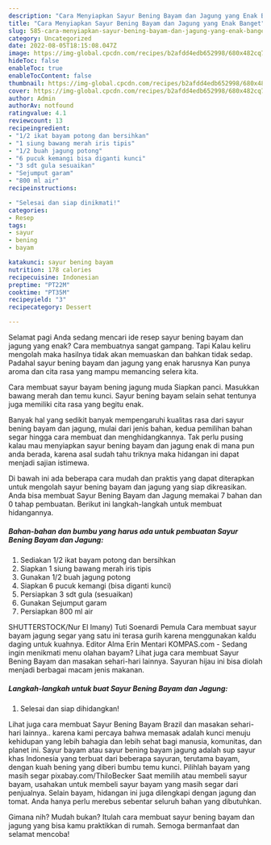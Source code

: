 ```yaml
---
description: "Cara Menyiapkan Sayur Bening Bayam dan Jagung yang Enak Banget"
title: "Cara Menyiapkan Sayur Bening Bayam dan Jagung yang Enak Banget"
slug: 585-cara-menyiapkan-sayur-bening-bayam-dan-jagung-yang-enak-banget
category: Uncategorized
date: 2022-08-05T18:15:08.047Z
image: https://img-global.cpcdn.com/recipes/b2afdd4edb652998/680x482cq70/sayur-bening-bayam-dan-jagung-foto-resep-utama.jpg
hideToc: false
enableToc: true
enableTocContent: false
thumbnail: https://img-global.cpcdn.com/recipes/b2afdd4edb652998/680x482cq70/sayur-bening-bayam-dan-jagung-foto-resep-utama.jpg
cover: https://img-global.cpcdn.com/recipes/b2afdd4edb652998/680x482cq70/sayur-bening-bayam-dan-jagung-foto-resep-utama.jpg
author: Admin
authorAv: notfound
ratingvalue: 4.1
reviewcount: 13
recipeingredient:
- "1/2 ikat bayam potong dan bersihkan"
- "1 siung bawang merah iris tipis"
- "1/2 buah jagung potong"
- "6 pucuk kemangi bisa diganti kunci"
- "3 sdt gula sesuaikan"
- "Sejumput garam"
- "800 ml air"
recipeinstructions:

- "Selesai dan siap dinikmati!"
categories:
- Resep
tags:
- sayur
- bening
- bayam

katakunci: sayur bening bayam 
nutrition: 178 calories
recipecuisine: Indonesian
preptime: "PT22M"
cooktime: "PT35M"
recipeyield: "3"
recipecategory: Dessert

---
```



Selamat pagi Anda sedang mencari ide resep sayur bening bayam dan jagung yang enak? Cara membuatnya sangat gampang. Tapi Kalau keliru mengolah maka hasilnya tidak akan memuaskan dan bahkan tidak sedap. Padahal sayur bening bayam dan jagung yang enak harusnya Kan punya aroma dan cita rasa yang mampu memancing selera kita.


Cara membuat sayur bayam bening jagung muda Siapkan panci. Masukkan bawang merah dan temu kunci. Sayur bening bayam selain sehat tentunya juga memiliki cita rasa yang begitu enak.

Banyak hal yang sedikit banyak mempengaruhi kualitas rasa dari sayur bening bayam dan jagung, mulai dari jenis bahan, kedua pemilihan bahan segar hingga cara membuat dan menghidangkannya. Tak perlu pusing kalau mau menyiapkan sayur bening bayam dan jagung enak di mana pun anda berada, karena asal sudah tahu triknya maka hidangan ini dapat menjadi sajian istimewa.


Di bawah ini ada beberapa cara mudah dan praktis yang dapat diterapkan untuk mengolah sayur bening bayam dan jagung yang siap dikreasikan. Anda bisa membuat Sayur Bening Bayam dan Jagung memakai 7 bahan dan 0 tahap pembuatan. Berikut ini langkah-langkah untuk membuat hidangannya.

<!--inarticleads1-->

##### Bahan-bahan dan bumbu yang harus ada untuk pembuatan Sayur Bening Bayam dan Jagung:

1. Sediakan 1/2 ikat bayam potong dan bersihkan
1. Siapkan 1 siung bawang merah iris tipis
1. Gunakan 1/2 buah jagung potong
1. Siapkan 6 pucuk kemangi (bisa diganti kunci)
1. Persiapkan 3 sdt gula (sesuaikan)
1. Gunakan Sejumput garam
1. Persiapkan 800 ml air


SHUTTERSTOCK/Nur El Imany) Tuti Soenardi Pemula Cara membuat sayur bayam jagung segar yang satu ini terasa gurih karena menggunakan kaldu daging untuk kuahnya. Editor Alma Erin Mentari KOMPAS.com - Sedang ingin menikmati menu olahan bayam? Lihat juga cara membuat Sayur Bening Bayam dan masakan sehari-hari lainnya. Sayuran hijau ini bisa diolah menjadi berbagai macam jenis makanan. 

<!--inarticleads2-->

##### Langkah-langkah untuk buat Sayur Bening Bayam dan Jagung:


1. Selesai dan siap dihidangkan!

Lihat juga cara membuat Sayur Bening Bayam Brazil dan masakan sehari-hari lainnya.. karena kami percaya bahwa memasak adalah kunci menuju kehidupan yang lebih bahagia dan lebih sehat bagi manusia, komunitas, dan planet ini. Sayur bayam atau sayur bening bayam jagung adalah sup sayur khas Indonesia yang terbuat dari beberapa sayuran, terutama bayam, dengan kuah bening yang diberi bumbu temu kunci. Pilihlah bayam yang masih segar pixabay.com/ThiloBecker Saat memilih atau membeli sayur bayam, usahakan untuk membeli sayur bayam yang masih segar dari penjualnya. Selain bayam, hidangan ini juga dilengkapi dengan jagung dan tomat. Anda hanya perlu merebus sebentar seluruh bahan yang dibutuhkan. 

Gimana nih? Mudah bukan? Itulah cara membuat sayur bening bayam dan jagung yang bisa kamu praktikkan di rumah. Semoga bermanfaat dan selamat mencoba!
